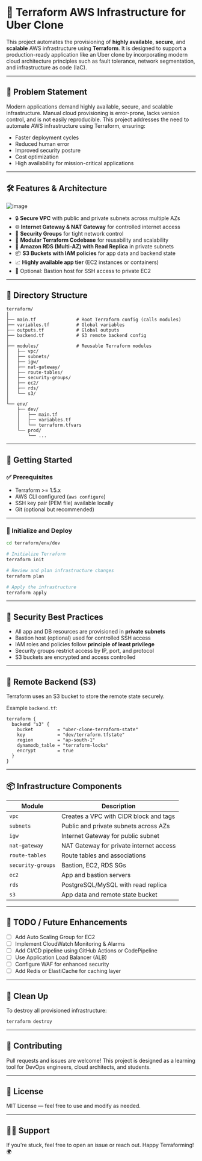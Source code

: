 
# 🚀 Terraform AWS Infrastructure for Uber Clone

This project automates the provisioning of **highly available**, **secure**, and **scalable** AWS infrastructure using **Terraform**. It is designed to support a production-ready application like an Uber clone by incorporating modern cloud architecture principles such as fault tolerance, network segmentation, and infrastructure as code (IaC).

---

## 📌 Problem Statement

Modern applications demand highly available, secure, and scalable infrastructure. Manual cloud provisioning is error-prone, lacks version control, and is not easily reproducible. This project addresses the need to automate AWS infrastructure using Terraform, ensuring:

- Faster deployment cycles
- Reduced human error
- Improved security posture
- Cost optimization
- High availability for mission-critical applications

---

## 🛠️ Features & Architecture

![image](https://github.com/user-attachments/assets/f07bad49-a077-487c-a510-1843a5307691)


- 🔒 **Secure VPC** with public and private subnets across multiple AZs
- 🌐 **Internet Gateway & NAT Gateway** for controlled internet access
- 🔐 **Security Groups** for tight network control
- 🧠 **Modular Terraform Codebase** for reusability and scalability
- 💾 **Amazon RDS (Multi-AZ) with Read Replica** in private subnets
- 📦 **S3 Buckets with IAM policies** for app data and backend state
- 📈 **Highly available app tier** (EC2 instances or containers)
- 💬 Optional: Bastion host for SSH access to private EC2

---

## 📁 Directory Structure

```
terraform/
│
├── main.tf               # Root Terraform config (calls modules)
├── variables.tf          # Global variables
├── outputs.tf            # Global outputs
├── backend.tf            # S3 remote backend config
│
├── modules/              # Reusable Terraform modules
│   ├── vpc/
│   ├── subnets/
│   ├── igw/
│   ├── nat-gateway/
│   ├── route-tables/
│   ├── security-groups/
│   ├── ec2/
│   ├── rds/
│   └── s3/
│
└── env/
    ├── dev/
    │   ├── main.tf
    │   ├── variables.tf
    │   └── terraform.tfvars
    └── prod/
        └── ...
```

---

## 🚀 Getting Started

### ✅ Prerequisites

- Terraform >= 1.5.x
- AWS CLI configured (`aws configure`)
- SSH key pair (PEM file) available locally
- Git (optional but recommended)

---

### 🔧 Initialize and Deploy

```bash
cd terraform/env/dev

# Initialize Terraform
terraform init

# Review and plan infrastructure changes
terraform plan

# Apply the infrastructure
terraform apply
```

---

## 🔐 Security Best Practices

- All app and DB resources are provisioned in **private subnets**
- Bastion host (optional) used for controlled SSH access
- IAM roles and policies follow **principle of least privilege**
- Security groups restrict access by IP, port, and protocol
- S3 buckets are encrypted and access controlled

---

## 🔄 Remote Backend (S3)

Terraform uses an S3 bucket to store the remote state securely.

Example `backend.tf`:

```hcl
terraform {
  backend "s3" {
    bucket         = "uber-clone-terraform-state"
    key            = "dev/terraform.tfstate"
    region         = "ap-south-1"
    dynamodb_table = "terraform-locks"
    encrypt        = true
  }
}
```

---

## 📦 Infrastructure Components

| Module          | Description |
|-----------------|-------------|
| `vpc`           | Creates a VPC with CIDR block and tags |
| `subnets`       | Public and private subnets across AZs |
| `igw`           | Internet Gateway for public subnet |
| `nat-gateway`   | NAT Gateway for private internet access |
| `route-tables`  | Route tables and associations |
| `security-groups` | Bastion, EC2, RDS SGs |
| `ec2`           | App and bastion servers |
| `rds`           | PostgreSQL/MySQL with read replica |
| `s3`            | App data and remote state bucket |

---

## 📌 TODO / Future Enhancements

- [ ] Add Auto Scaling Group for EC2
- [ ] Implement CloudWatch Monitoring & Alarms
- [ ] Add CI/CD pipeline using GitHub Actions or CodePipeline
- [ ] Use Application Load Balancer (ALB)
- [ ] Configure WAF for enhanced security
- [ ] Add Redis or ElastiCache for caching layer

---

## 🧹 Clean Up

To destroy all provisioned infrastructure:

```bash
terraform destroy
```

---

## 🤝 Contributing

Pull requests and issues are welcome! This project is designed as a learning tool for DevOps engineers, cloud architects, and students.

---

## 📄 License

MIT License — feel free to use and modify as needed.

---

## 🙋‍♂️ Support

If you're stuck, feel free to open an issue or reach out. Happy Terraforming! 🌍
